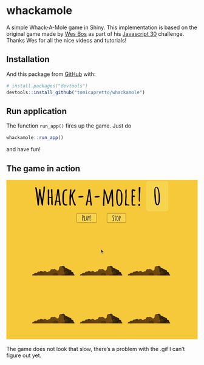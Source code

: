 
<!-- README.md is generated from README.Rmd. Please edit that file -->

# whackamole

<!-- badges: start -->
<!-- badges: end -->

A simple Whack-A-Mole game in Shiny. This implementation is based on the
original game made by [Wes Bos](https://wesbos.com/) as part of his
[Javascript 30](https://javascript30.com/) challenge. Thanks Wes for all
the nice videos and tutorials!

## Installation

And this package from [GitHub](https://github.com/) with:

``` r
# install.packages("devtools")
devtools::install_github("tomicapretto/whackamole")
```

## Run application

The function `run_app()` fires up the game. Just do

``` r
whackamole::run_app()
```

and have fun!

## The game in action

![](imgs/whackamole.gif)

The game does not look that slow, there’s a problem with the .gif I
can’t figure out yet.

